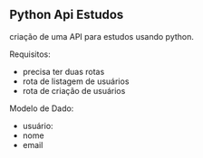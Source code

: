 ## Python Api Estudos

criação de uma API para estudos usando python.

Requisitos:
- precisa ter duas rotas
- rota de listagem de usuários
- rota de criação de usuários

Modelo de Dado:
- usuário:
- nome
- email        